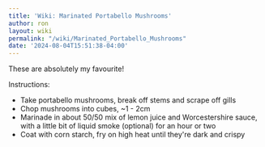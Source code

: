 ```yaml
---
title: 'Wiki: Marinated Portabello Mushrooms'
author: ron
layout: wiki
permalink: "/wiki/Marinated_Portabello_Mushrooms"
date: '2024-08-04T15:51:38-04:00'
---
```


These are absolutely my favourite!

Instructions:

-   Take portabello mushrooms, break off stems and scrape off gills
-   Chop mushrooms into cubes, \~1 - 2cm
-   Marinade in about 50/50 mix of lemon juice and Worcestershire sauce, with a little bit of liquid smoke (optional) for an hour or two
-   Coat with corn starch, fry on high heat until they\'re dark and crispy
